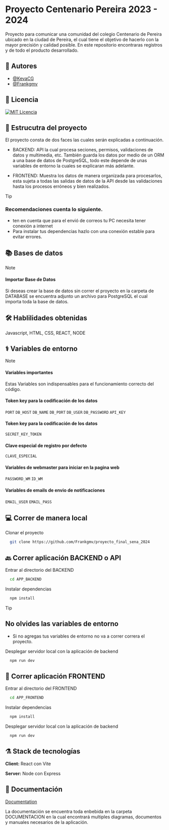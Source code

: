 # Proyecto Centenario Pereira 2023 - 2024

Proyecto para comunicar una comunidad del colegio Centenario de Pereira ubicado en la ciudad de Pereira, el cual tiene el objetivo de hacerlo con la mayor precisión y calidad posible. En este repositorio encontraras registros y de todo el producto desarrollado.

## 👤 Autores

- [@KevaCG](https://github.com/KevaCG)
- [@Frankgmv](https://github.com/frankgmv)

## 📄 Licencia

[![MIT Licencia](https://img.shields.io/badge/License-MIT-green.svg)](https://choosealicense.com/licenses/mit/)

## 🌃 Estrucutra del proyecto

El proyecto consta de dos faces las cuales serán explicadas a continuación.
- BACKEND: API la cual procesa seciones, permisos, validaciones de datos y multimedia, etc. También guarda los datos por medio de un ORM a una base de datos de PostgreSQL, todo este depende de unas variables de entorno la cuales se explicaran más adelante.

- FRONTEND: Muestra los datos de manera organizada para procesarlos, esta sujeta a todas las salidas de datos de la API desde las validaciones hasta los procesos erróneos y bien realizados.

> [!Tip]
> ### Recomendaciones cuenta lo siguiente.
> - ten en cuenta que para el envió de correos tu PC necesita tener conexión a internet 
> - Para instalar tus dependencias hazlo con una conexión estable para evitar errores.

## 📚 Bases de datos

> [!Note]
> #### Importar  Base de Datos
> Si deseas crear la base de datos sin correr el proyecto en la carpeta de DATABASE se encuentra adjunto un archivo para PostgreSQL el cual importa toda la base de datos.



## 🛠 Hablilidades obtenidas
Javascript, HTML, CSS, REACT, NODE


## ⚕️ Variables de entorno 

>[!Note]
>#### Variables importantes
>Estas Variables son indispensables para el funcionamiento correcto del código.

#### Token key para la codificación de los datos

`PORT`
`DB_HOST`
`DB_NAME`
`DB_PORT`
`DB_USER`
`DB_PASSWORD`
`API_KEY`

#### Token key para la codificación de los datos

`SECRET_KEY_TOKEN`

#### Clave especial de registro por defecto

`CLAVE_ESPECIAL`

#### Variables de webmaster para iniciar en la pagina web

`PASSWORD_WM`
`ID_WM`


#### Variables de emails de envio de notificaciones

`EMAIL_USER`
`EMAIL_PASS`


## 💻 Correr de manera local

Clonar el proyecto

```bash
  git clone https://github.com/Frankgmv/proyecto_final_sena_2024
```

## 🔙 Correr aplicación BACKEND o API 

Entrar al directorio del BACKEND

```bash
  cd APP_BACKEND
```

Instalar dependencias

```bash
  npm install
```

> [!Tip]
> ## No olvides las variables de entorno
> - Si no agregas tus variables de entorno no va a correr correra el proyecto.
>

Desplegar servidor local con la aplicación de backend

```bash
  npm run dev
```

## 📲 Correr aplicación FRONTEND

Entrar al directorio del FRONTEND
```bash
  cd APP_FRONTEND
```

Instalar dependencias

```bash
  npm install
```

Desplegar servidor local con la aplicación de backend

```bash
  npm run dev
```
## ⚗️ Stack de tecnologías

**Client:** React con Vite

**Server:** Node con Express


## 📔 Documentación

[Documentation](https://linktodocumentation)

La documentación se encuentra toda enbebida en la carpeta DOCUMENTACION en la cual encontrará multiples diagramas, documentos y  manuales necesarios de la aplicación.


